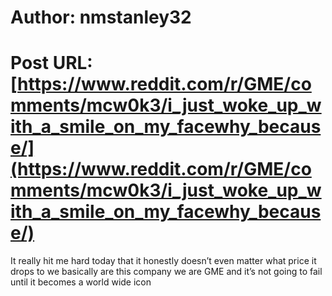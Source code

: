 # Author: nmstanley32
# Post URL: [https://www.reddit.com/r/GME/comments/mcw0k3/i_just_woke_up_with_a_smile_on_my_facewhy_because/](https://www.reddit.com/r/GME/comments/mcw0k3/i_just_woke_up_with_a_smile_on_my_facewhy_because/)


It really hit me hard today that it honestly doesn’t even matter what price it drops to we basically are this company we are GME and it’s not going to fail until it becomes a world wide icon